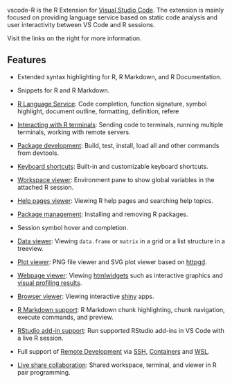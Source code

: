 vscode-R is the R Extension for [Visual Studio Code](https://code.visualstudio.com/). The extension is mainly focused on providing language service based on static code analysis and user interactivity between VS Code and R sessions.

Visit the links on the right for more information.

## Features

* Extended syntax highlighting for R, R Markdown, and R Documentation.

* Snippets for R and R Markdown.

* [R Language Service](https://github.com/REditorSupport/vscode-R/wiki/R-Language-Service): Code completion, function signature, symbol highlight, document outline, formatting, definition, refere

* [Interacting with R terminals](https://github.com/REditorSupport/vscode-R/wiki/Interacting-with-R-terminals): Sending code to terminals, running multiple terminals, working with remote servers.

* [Package development](https://github.com/REditorSupport/vscode-R/wiki/Package-development): Build, test, install, load all and other commands from devtools.

* [Keyboard shortcuts](https://github.com/REditorSupport/vscode-R/wiki/Keyboard-shortcuts): Built-in and customizable keyboard shortcuts.

* [Workspace viewer](https://github.com/REditorSupport/vscode-R/wiki/Sidebar-user-interface#workspace-viewer): Environment pane to show global variables in the attached R session.

* [Help pages viewer](https://github.com/REditorSupport/vscode-R/wiki/Sidebar-user-interface#help-pages-viewer): Viewing R help pages and searching help topics.

* [Package management](https://github.com/REditorSupport/vscode-R/wiki/Sidebar-user-interface#package-management): Installing and removing R packages.

* Session symbol hover and completion.

* [Data viewer](https://github.com/REditorSupport/vscode-R/wiki/Interactive-viewers#data-viewer): Viewing `data.frame` or `matrix` in a grid or a list structure in a treeview.

* [Plot viewer](https://github.com/REditorSupport/vscode-R/wiki/Plot-viewer): PNG file viewer and SVG plot viewer based on [httpgd](https://github.com/nx10/httpgd).

* [Webpage viewer](https://github.com/REditorSupport/vscode-R/wiki/Interactive-viewers#webpage-viewer): Viewing [htmlwidgets](https://www.htmlwidgets.org) such as interactive graphics and [visual profiling results](https://rstudio.github.io/profvis/).

* [Browser viewer](https://github.com/REditorSupport/vscode-R/wiki/Interactive-viewers#browser-viewer): Viewing interactive [shiny](https://shiny.rstudio.com) apps.

* [R Markdown support](https://github.com/REditorSupport/vscode-R/wiki/R-Markdown): R Markdown chunk highlighting, chunk navigation, execute commands, and preview.

* [RStudio add-in support](https://github.com/REditorSupport/vscode-R/wiki/RStudio-addin-support): Run supported RStudio add-ins in VS Code with a live R session.

* Full support of [Remote Development](https://code.visualstudio.com/docs/remote/remote-overview) via [SSH](https://code.visualstudio.com/docs/remote/ssh), [Containers](https://code.visualstudio.com/docs/remote/containers) and [WSL](https://code.visualstudio.com/docs/remote/wsl).

* [Live share collaboration](https://github.com/REditorSupport/vscode-R/wiki/Live-share-collaboration): Shared workspace, terminal, and viewer in R pair programming.
